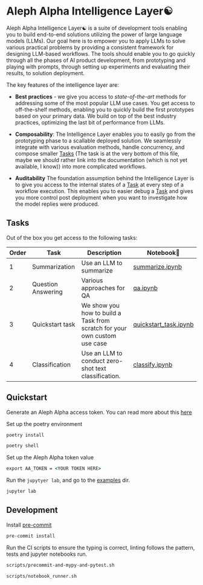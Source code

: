 # Aleph Alpha Intelligence Layer☯️

Aleph Alpha Intelligence Layer☯️ is a suite of development tools enabling you to build end-to-end solutions utilizing the power of large language models (LLMs). Our goal here is to empower you to apply LLMs to solve various practical problems by providing a consistent framework for designing LLM-based workflows. The tools should enable you to go quickly through all the phases of AI product development, from prototyping and playing with prompts, through setting up experiments and evaluating their results, to solution deployment.

The key features of the intelligence layer are:

- **Best practices** - we give you access to *state-of-the-art* methods for addressing some of the most popular LLM use cases. You get access to off-the-shelf methods, enabling you to quickly build the first prototypes based on your primary data. We build on top of the best industry practices, optimizing the last bit of performance from LLMs.

- **Composability**: The Intelligence Layer enables you to easily go from the prototyping phase to a scallable deployed solution. We seamlessly integrate with various evaluation methods, handle concurrency, and compose smaller [Tasks](./src/intelligence_layer/task.py) (The task is at the very bottom of this file, maybe we should rather link into the documentation (which is not yet available, I know)) into more complicated workflows.

- **Auditability** The foundation assumption behind the Intelligence Layer is to give you access to the internal states of a [Task](./src/intelligence_layer/task.py) at every step of a workflow execution. This enables you to easier debug a [Task](./src/intelligence_layer/task.py) and gives you more control post deployment when you want to investigate how the model replies were produced.

## Tasks

Out of the box you get access to the following tasks:



| Order | Task                | Description                                   | Notebook📓                                       |
|-------|---------------------|-----------------------------------------------|--------------------------------------------------|
| 1     | Summarization       | Use an LLM to summarize                       | [summarize.ipynb](./src/examples/summarize.ipynb)   |
| 2     | Question Answering  | Various approaches for QA                     | [qa.ipynb](./src/examples/qa.ipynb)                |
| 3     | Quickstart task     | We show you how to build a Task from scratch for your own custom use case | [quickstart_task.ipynb](./src/examples/quickstart_task.ipynb) |
| 4     | Classification      | Use an LLM to conduct zero-shot text classification. | [classify.ipynb](./src/examples/classify.ipynb) |



## Quickstart

Generate an Aleph Alpha access token. You can read more about this [here](https://docs.aleph-alpha.com/docs/account/#create-a-new-token)

Set up the poetry environment

```cmd
poetry install
```

```cmd
poetry shell
```

Set up the Aleph Alpha token value

```cmd
export AA_TOKEN = <YOUR TOKEN HERE>
```

Run the `jupytyer lab`, and go to the [examples](http://localhost:8888/lab/workspaces/auto-C/tree/src/examples) dir.

```cmd
jupyter lab
```

## Development

Install [pre-commit](https://pre-commit.com/)
```cmd
pre-commit install
```

Run the CI scripts to ensure the typing is correct, linting follows the pattern, tests and jupyter notebooks run.

```cmd
scripts/precommit-and-mypy-and-pytest.sh
```
```cmd
scripts/notebook_runner.sh
```
